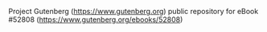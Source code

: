 Project Gutenberg (https://www.gutenberg.org) public repository for
eBook #52808 (https://www.gutenberg.org/ebooks/52808)

